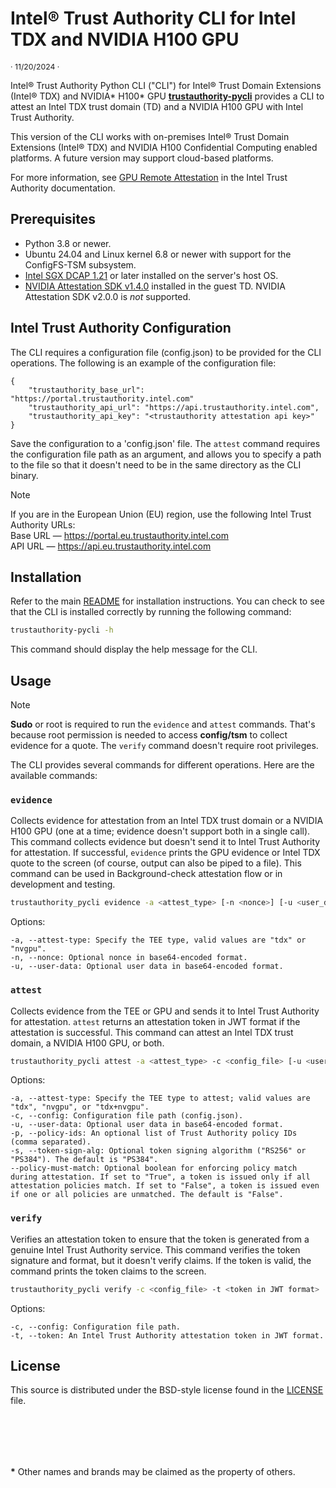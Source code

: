 
# Intel® Trust Authority CLI for Intel TDX and NVIDIA H100 GPU  

<p style="font-size: 0.875em;">· 11/20/2024 ·</p>

Intel® Trust Authority Python CLI ("CLI") for Intel® Trust Domain Extensions (Intel® TDX) and NVIDIA\* H100\* GPU [**trustauthority-pycli**](../cli) provides a CLI 
to attest an Intel TDX trust domain (TD) and a NVIDIA H100 GPU with Intel Trust Authority. 

This version of the CLI works with on-premises Intel® Trust Domain Extensions (Intel® TDX) and NVIDIA H100 Confidential Computing enabled platforms. A future version may support cloud-based platforms.

For more information, see [GPU Remote Attestation](https://docs.trustauthority.intel.com/main/articles/concept-gpu-attestation.html) in the Intel Trust Authority documentation.

## Prerequisites
- Python 3.8 or newer.
- Ubuntu 24.04 and Linux kernel 6.8 or newer with support for the ConfigFS-TSM subsystem.
- [Intel SGX DCAP 1.21](https://github.com/intel/SGXDataCenterAttestationPrimitives/releases/tag/DCAP_1.21) or later installed on the server's host OS. 
- [NVIDIA Attestation SDK v1.4.0](https://docs.nvidia.com/attestation/technical-docs-sdk/latest/sdk_releases.html#v1-4-0) installed in the guest TD. NVIDIA Attestation SDK v2.0.0 is _not_ supported. 

## Intel Trust Authority Configuration
The CLI requires a configuration file (config.json) to be provided for the CLI operations. The following is an example of the configuration file:

```
{
    "trustauthority_base_url": "https://portal.trustauthority.intel.com"
    "trustauthority_api_url": "https://api.trustauthority.intel.com",
    "trustauthority_api_key": "<trustauthority attestation api key>"
}
```
Save the configuration to a 'config.json' file. The `attest` command requires the configuration file path as an argument, and allows you to specify a path to the file so that it doesn't need to be in the same directory as the CLI binary.

> [!NOTE]
 > If you are in the European Union (EU) region, use the following Intel Trust Authority URLs:<br> Base URL — https://portal.eu.trustauthority.intel.com <br> API URL — https://api.eu.trustauthority.intel.com

## Installation

Refer to the main [README](../../README.md#installation) for installation instructions. You can check to see that the CLI is installed correctly by running the following command:

```bash
trustauthority-pycli -h
```
This command should display the help message for the CLI.

## Usage

> [!NOTE]
> **Sudo** or root is required to run the `evidence` and `attest` commands. That's because root permission is needed to access **config/tsm** to collect evidence for a quote. The `verify` command doesn't require root privileges.

The CLI provides several commands for different operations. Here are the available commands:

### `evidence`

Collects evidence for attestation from an Intel TDX trust domain or a NVIDIA H100 GPU (one at a time; evidence doesn't support both in a single call). This command collects evidence but doesn't send it to Intel Trust Authority for attestation. If successful, `evidence` prints the GPU evidence or Intel TDX quote to the screen (of course, output can also be piped to a file). This command can be used in Background-check attestation flow or in development and testing. 

```sh
trustauthority_pycli evidence -a <attest_type> [-n <nonce>] [-u <user_data>]
```
Options:
```
-a, --attest-type: Specify the TEE type, valid values are "tdx" or "nvgpu".
-n, --nonce: Optional nonce in base64-encoded format.
-u, --user-data: Optional user data in base64-encoded format.
```

### `attest`

Collects evidence from the TEE or GPU and sends it to Intel Trust Authority for attestation. `attest` returns an attestation token in JWT format if the attestation is successful. This command can attest an Intel TDX trust domain, a NVIDIA H100 GPU, or both.

```sh
trustauthority_pycli attest -a <attest_type> -c <config_file> [-u <user_data>] [-p <policy_ids>] [-s <token_sign_alg> [--policy-must-match]
```
Options:
```
-a, --attest-type: Specify the TEE type to attest; valid values are "tdx", "nvgpu", or "tdx+nvgpu".
-c, --config: Configuration file path (config.json).
-u, --user-data: Optional user data in base64-encoded format.
-p, --policy-ids: An optional list of Trust Authority policy IDs (comma separated). 
-s, --token-sign-alg: Optional token signing algorithm ("RS256" or "PS384"). The default is "PS384".
--policy-must-match: Optional boolean for enforcing policy match during attestation. If set to "True", a token is issued only if all attestation policies match. If set to "False", a token is issued even if one or all policies are unmatched. The default is "False".
```

### `verify` 

Verifies an attestation token to ensure that the token is generated from a genuine Intel Trust Authority service. This command verifies the token signature and format, but it doesn't verify claims. If the token is valid, the command prints the token claims to the screen.

```sh
trustauthority_pycli verify -c <config_file> -t <token in JWT format>
```
Options:
```
-c, --config: Configuration file path.
-t, --token: An Intel Trust Authority attestation token in JWT format.
```

## License

This source is distributed under the BSD-style license found in the [LICENSE](../../LICENSE)
file.

<br><br>
---

**\*** Other names and brands may be claimed as the property of others.
